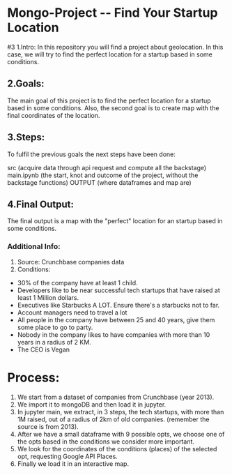 # Mongo-Project -- Find Your Startup Location

#3 1.Intro:
In this repository you will find a project about geolocation. In this case, we will try to find the perfect location for a startup based in some conditions.

## 2.Goals:
The main goal of this project is to find the perfect location for a startup based in some conditions. Also, the second goal is to create map with the final coordinates of the location.

## 3.Steps:
To fulfil the previous goals the next steps have been done:

src (acquire data through api request and compute all the backstage)
main.ipynb (the start, knot and outcome of the project, without the backstage functions)
OUTPUT (where dataframes and map are)

## 4.Final Output:
The final output is a map with the "perfect" location for an startup based in some conditions.

### Additional Info:
1. Source: Crunchbase companies data
2. Conditions:
- 30% of the company have at least 1 child.
- Developers like to be near successful tech startups that have raised at least 1 Million dollars.
- Executives like Starbucks A LOT. Ensure there's a starbucks not to far.
- Account managers need to travel a lot
- All people in the company have between 25 and 40 years, give them some place to go to party.
- Nobody in the company likes to have companies with more than 10 years in a radius of 2 KM.
- The CEO is Vegan

# Process:
1. We start from a dataset of companies from Crunchbase (year 2013).
2. We import it to mongoDB and then load it in jupyter.
3. In jupyter main, we extract, in 3 steps, the tech startups, with more than 1M raised, out of a radius of 2km of old companies. (remember the source is from 2013).
4. After we have a small dataframe with 9 possible opts, we choose one of the opts based in the conditions we consider more important.
5. We look for the coordinates of the conditions (places) of the selected opt, requesting Google API Places.
6. Finally we load it in an interactive map.
